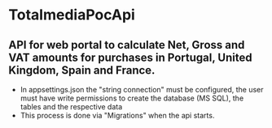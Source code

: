 # TotalmediaPocApi

## API for web portal to calculate Net, Gross and VAT amounts for purchases in Portugal, United Kingdom, Spain and France.

- In appsettings.json the "string connection" must be configured, the user must have write permissions to create the database (MS SQL), the tables and the respective data
- This process is done via "Migrations" when the api starts.
